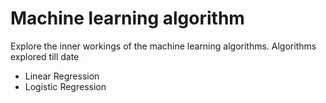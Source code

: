 # Machine learning algorithm
Explore the inner workings of the machine learning algorithms.
Algorithms explored till date
  - Linear Regression
  - Logistic Regression
